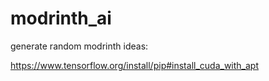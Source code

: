 # modrinth_ai

generate random modrinth ideas:

https://www.tensorflow.org/install/pip#install_cuda_with_apt